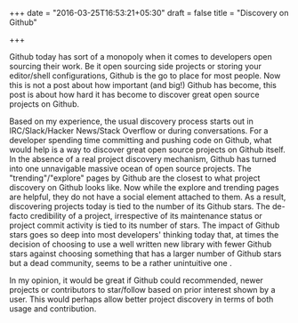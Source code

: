+++
date = "2016-03-25T16:53:21+05:30"
draft = false
title = "Discovery on Github"

+++

Github today has sort of a monopoly when it comes to developers open sourcing their work. Be it open sourcing side projects or storing your editor/shell configurations, Github is the go to place for most people. Now this is not a post about how important (and big!) Github has become, this post is about how hard it has become to discover great open source projects on Github.

Based on my experience, the usual discovery process starts out in IRC/Slack/Hacker News/Stack Overflow or during conversations. For a developer spending time committing and pushing code on Github, what would help is a way to discover great open source projects on Github itself. In the absence of a real project discovery mechanism, Github has turned into one unnavigable massive ocean of open source projects. The "trending"/"explore" pages by Github are the closest to what project discovery on Github looks like. Now while the explore and trending pages are helpful, they do not have a social element attached to them. As a result, discovering projects today is tied to the number of its Github stars. The de-facto credibility of a project, irrespective of its maintenance status or project commit activity is tied to its number of stars. The impact of Github stars goes so deep into most developers' thinking today that, at times the decision of choosing to use a well written new library with fewer Github stars against choosing something that has a larger number of Github stars but a dead community, seems to be a rather unintuitive one .

In my opinion, it would be great if Github could recommended, newer projects or contributors to star/follow based on prior interest shown by a user. This would perhaps allow better project discovery in terms of both usage and contribution.
